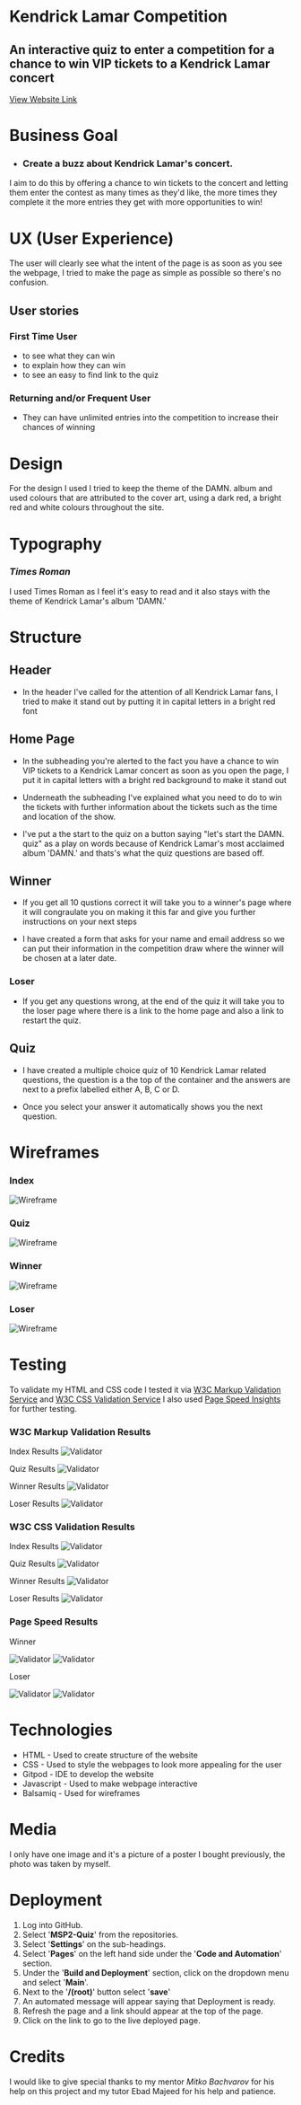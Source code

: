 # Kendrick Lamar Competition

## An interactive quiz to enter a competition for a chance to win VIP tickets to a Kendrick Lamar concert

[View Website Link](https://zacpearce.github.io/MSP2-Quiz/)

# Business Goal

- ### Create a buzz about Kendrick Lamar's concert.

I aim to do this by offering a chance to win tickets to the concert and letting them enter the contest as many times as they'd like, the more times they complete it the more entries they get with more opportunities to win!


# UX (User Experience)

The user will clearly see what the intent of the page is as soon as you see the webpage, I tried to make the page as simple as possible so there's no confusion.  

## User stories
### First Time User
- to see what they can win
- to explain how they can win 
- to see an easy to find link to the quiz

### Returning and/or Frequent User
- They can have unlimited entries into the competition to increase their chances of winning 

# Design

For the design I used I tried to keep the theme of the DAMN. album and used colours that are attributed to the cover art, using a dark red, a bright red and white colours throughout the site.

# Typography

### *Times Roman*
 I used Times Roman as I feel it's easy to read and it also stays with the theme of Kendrick Lamar's album 'DAMN.' 

# Structure


## Header

- In the header I've called for the attention of all Kendrick Lamar fans, I tried to make it stand out by putting it in capital letters in a bright red font

## Home Page

- In the subheading you're alerted to the fact you have a chance to win VIP tickets to a Kendrick Lamar concert as soon as you open the page, I put it in capital letters with a bright red background to make it stand out

- Underneath the subheading I've explained what you need to do to win the tickets with further information about the tickets such as the time and location of the show. 

- I've put a the start to the quiz on a button saying "let's start the DAMN. quiz" as a play on words because of Kendrick Lamar's most acclaimed album 'DAMN.' and thats's what the quiz questions are based off.

## Winner

- If you get all 10 qustions correct it will take you to a winner's page where it will congraulate you on making it this far and give you further instructions on your next steps

- I have created a form that asks for your name and email address so we can put their information in the competition draw where the winner will be chosen at a later date.

### Loser
- If you get any questions wrong, at the end of the quiz it will take you to the loser page where there is a link to the home page and also a link to restart the quiz.

## Quiz

- I have created a multiple choice quiz of 10 Kendrick Lamar related questions, the question is a the top of the container and the answers are next to a prefix labelled either A, B, C or D.

- Once you select your answer it automatically shows you the next question.


# Wireframes

### Index
![Wireframe](assets/readme-img/wireframe-homepage.png)

### Quiz
![Wireframe](assets/readme-img/wireframe-rooms.png)

### Winner 
![Wireframe](assets/readme-img/wireframe-galleries.png)

### Loser  
![Wireframe](assets/readme-img/wireframe-bookings.png)

# Testing

To validate my HTML and CSS code I tested it via [W3C Markup Validation Service](https://validator.w3.org/)  and [W3C CSS Validation Service](https://jigsaw.w3.org/css-validator/)  I also used [Page Speed Insights](https://pagespeed.web.dev/) for further testing.

### W3C Markup Validation Results

Index Results
![Validator](assets/readme-img/html-validator-index.png)

Quiz Results
![Validator](assets/readme-img/html-validator-quiz.png)

Winner Results
![Validator](assets/readme-img/html-validator-winner.png)

Loser Results
![Validator](assets/readme-img/html-validator-loser.png)

### W3C CSS Validation Results

Index Results
![Validator](assets/readme-img/css-validator-index.png)

Quiz Results
![Validator](assets/readme-img/css-validator-quiz.png)

Winner Results
![Validator](assets/readme-img/css-validator-winner.png)

Loser Results
![Validator](assets/readme-img/css-validator-loser.png) 

### Page Speed Results

Winner 

![Validator](assets/readme-img/mobile-page-speed-winner.png)
![Validator](assets/readme-img/desktop-page-speed-winner.png)

Loser

![Validator](assets/readme-img/mobile-page-speed-loser.png)
![Validator](assets/readme-img/mobile-page-speed-winner.png)


# Technologies

- HTML - Used to create structure of the website
- CSS - Used to style the webpages to look more appealing for the user
- Gitpod - IDE to develop the website
- Javascript - Used to make webpage interactive
- Balsamiq - Used for wireframes

# Media

I only have one image and it's a picture of a poster I bought previously, the photo was taken by myself.

# Deployment

1. Log into GitHub.  
2. Select '**MSP2-Quiz**' from the repositories.  
3. Select '**Settings**' on the sub-headings. 
4. Select '**Pages**' on the left hand side under the '**Code and Automation**' section.  
5. Under the '**Build and Deployment**' section, click on the dropdown menu and select '**Main**'.  
6. Next to the '**/(root)**' button select '**save**'
7. An automated message will appear saying that Deployment is ready.  
8. Refresh the page and a link should appear at the top of the page.
9. Click on the link to go to the live deployed page.

# Credits

I would like to give special thanks to my mentor *Mitko Bachvarov* for his help on this project and my tutor Ebad Majeed for his help and patience.